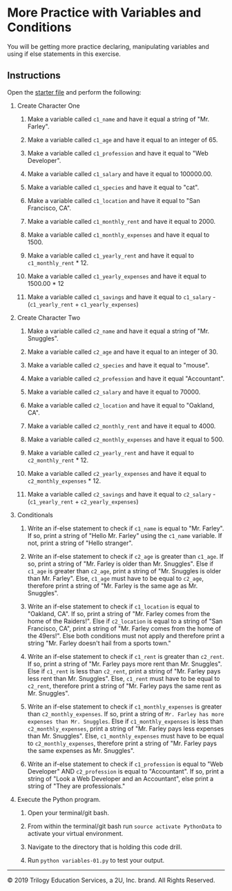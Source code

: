 # More Practice with Variables and Conditions

You will be getting more practice declaring, manipulating variables and using if else statements in this exercise.

## Instructions

Open the [starter file](Unsolved/condition-control-flow-02.py) and perform the following:

1. Create Character One

    1. Make a variable called `c1_name` and have it equal a string of "Mr. Farley".

    2. Make a variable called `c1_age` and have it equal to an integer of 65.

    3. Make a variable called `c1_profession` and have it equal to "Web Developer".

    4. Make a variable called `c1_salary` and have it equal to 100000.00.

    5. Make a variable called `c1_species` and have it equal to "cat".

    6. Make a variable called `c1_location` and have it equal to "San Francisco, CA".

    7. Make a variable called `c1_monthly_rent` and have it equal to 2000.

    8. Make a variable called `c1_monthly_expenses` and have it equal to 1500.

    9. Make a variable called `c1_yearly_rent` and have it equal to `c1_monthly_rent` * 12.

    10. Make a variable called `c1_yearly_expenses` and have it equal to 1500.00 * 12

    11. Make a variable called `c1_savings` and have it equal to `c1_salary` - (`c1_yearly_rent` + `c1_yearly_expenses`)

2. Create Character Two

    1. Make a variable called `c2_name` and have it equal a string of "Mr. Snuggles".

    2. Make a variable called `c2_age` and have it equal to an integer of 30.

    3. Make a variable called `c2_species` and have it equal to "mouse".

    4. Make a variable called `c2_profession` and have it equal "Accountant".

    5. Make a variable called `c2_salary` and have it equal to 70000.

    6. Make a variable called `c2_location` and have it equal to "Oakland, CA".

    7. Make a variable called `c2_monthly_rent` and have it equal to 4000.

    8. Make a variable called `c2_monthly_expenses` and have it equal to 500.

    9. Make a variable called `c2_yearly_rent` and have it equal to `c2_monthly_rent` * 12.

    10. Make a variable called `c2_yearly_expenses` and have it equal to `c2_monthly_expenses` * 12.

    11. Make a variable called `c2_savings` and have it equal to `c2_salary` - (`c1_yearly_rent` + `c2_yearly_expenses`)

3. Conditionals

    1. Write an if-else statement to check if `c1_name` is equal to "Mr. Farley". If so, print a string of "Hello Mr. Farley" using the `c1_name` variable. If not, print a string of "Hello stranger".

    2. Write an if-else statement to check if `c2_age` is greater than `c1_age`. If so, print a string of "Mr. Farley is older than Mr. Snuggles". Else if `c1_age` is greater than `c2_age`, print a string of "Mr. Snuggles is older than Mr. Farley". Else, `c1_age` must have to be equal to `c2_age`, therefore print a string of "Mr. Farley is the same age as Mr. Snuggles".

    3. Write an if-else statement to check if `c1_location` is equal to "Oakland, CA". If so, print a string of "Mr. Farley comes from the home of the Raiders!". Else if `c2_location` is equal to a string of "San Francisco, CA", print a string of "Mr. Farley comes from the home of the 49ers!". Else both conditions must not apply and therefore print a string "Mr. Farley doesn't hail from a sports town."

    4. Write an if-else statement to check if `c1_rent` is greater than `c2_rent`. If so, print a string of "Mr. Farley pays more rent than Mr. Snuggles". Else if `c1_rent` is less than `c2_rent`, print a string of "Mr. Farley pays less rent than Mr. Snuggles". Else, `c1_rent` must have to be equal to `c2_rent`, therefore print a string of "Mr. Farley pays the same rent as Mr. Snuggles".

    5. Write an if-else statement to check if `c1_monthly_expenses` is greater than `c2_monthly_expenses`. If so, print a string of `Mr. Farley has more expenses than Mr. Snuggles`. Else if `c1_monthly_expenses` is less than `c2_monthly_expenses`, print a string of "Mr. Farley pays less expenses than Mr. Snuggles". Else, `c1_monthly_expenses` must have to be equal to `c2_monthly_expenses`, therefore print a string of "Mr. Farley pays the same expenses as Mr. Snuggles".

    6. Write an if-else statement to check if `c1_profession` is equal to "Web Developer" AND `c2_profession` is equal to "Accountant". If so, print a string of "Look a Web Developer and an Accountant", else print a string of "They are professionals."

4. Execute the Python program.

    1. Open your terminal/git bash.

    2. From within the terminal/git bash run `source activate PythonData` to activate your virtual environment.

    3. Navigate to the directory that is holding this code drill.

    4. Run `python variables-01.py` to test your output.

---

© 2019 Trilogy Education Services, a 2U, Inc. brand. All Rights Reserved.
